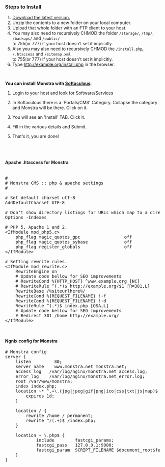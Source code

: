 <h3>Steps to Install</h3>

<ol><li><a href="http://monstra.org/download">Download the latest version.</a></li>

<li>Unzip the contents to a new folder on your local computer.</li>

<li>Upload that whole folder with an FTP client to your host.</li>

<li>You may also need to recursively CHMOD the folder <code>/storage/</code>, <code>/tmp/</code>, <code>/backups/</code> and <code>/public/</code><br/> to 755(or 777) if your host doesn't set it implicitly.</li>

<li>Also you may also need to recursively CHMOD the <code>/install.php</code>, <code>/.htaccess</code> and <code>/sitemap.xml</code><br/> to 755(or 777) if your host doesn't set it implicitly.</li>

<li>Type <a href="#">http://example.org/install.php</a> in the browser.</li>

</ol>



<br>



<strong>You can install Monstra with <a href="http://www.softaculous.com/apps/cms/Monstra">Softaculous</a>:</strong><br>

1. Login to your host and look for Software/Services<br>

2. In Softaculous there is a 'Portals/CMS' Category. Collapse the category and Monstra will be there. Click on it.<br>

3. You will see an 'Install' TAB. Click it.<br>

4. Fill in the various details and Submit.<br>

5. That's it, you are done!<br>

<br>





<br>

<h4>Apache .htaccess for Monstra</h4>

<pre class="prettyprint">

#
# Monstra CMS :: php & apache settings
#

# Set default charset utf-8
AddDefaultCharset UTF-8

# Don't show directory listings for URLs which map to a directory.
Options -Indexes

# PHP 5, Apache 1 and 2.
&lt;IfModule mod_php5.c&gt;
	php_flag magic_quotes_gpc                 off
	php_flag magic_quotes_sybase              off
	php_flag register_globals                 off
&lt;/IfModule&gt;

# Setting rewrite rules.
&lt;IfModule mod_rewrite.c&gt;
	RewriteEngine on
	# Update code bellow for SEO improvements
	# RewriteCond %{HTTP_HOST} ^www.example.org [NC]
 	# RewriteRule ^(.*)$ http://example.org/$1 [R=301,L]
	RewriteBase /%siteurlhere%/
	RewriteCond %{REQUEST_FILENAME} !-f
	RewriteCond %{REQUEST_FILENAME} !-d
	RewriteRule ^(.*)$ index.php [QSA,L]
	# Update code bellow for SEO improvements
	# Redirect 301 /home http://example.org/
&lt;/IfModule&gt;
</pre>

<br>

<h4>Ngnix config for Monstra</h4>

<pre class="prettyprint">
# Monstra config
server {
    listen         80;
    server_name    www.monstra.net monstra.net;
    access_log   /var/log/nginx/monstra.net_access.log;
    error_log    /var/log/nginx/monstra.net_error.log;
    root /var/www/monstra;
    index index.php;
    location ~* ^.+\.(jpg|jpeg|gif|png|ico|css|txt|js|map)$ {
        expires 1d;
    }

    location / {
        rewrite /home / permanent;
        rewrite ^/(.+)$ /index.php;
    }

    location ~ \.php$ {
            include        fastcgi_params;
            fastcgi_pass   127.0.0.1:9000;
            fastcgi_param  SCRIPT_FILENAME $document_root$fastcgi_script_name;
    }
}
</pre>
